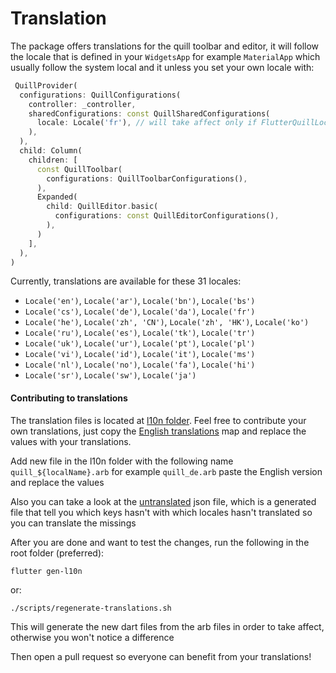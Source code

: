 # Translation

The package offers translations for the quill toolbar and editor, it will follow the locale that is defined in your `WidgetsApp` for example `MaterialApp` which usually follow the system local and it  unless you set your own locale with:

```dart
 QuillProvider(
  configurations: QuillConfigurations(
    controller: _controller,
    sharedConfigurations: const QuillSharedConfigurations(
      locale: Locale('fr'), // will take affect only if FlutterQuillLocalizations.delegate is not defined in the Widget app
    ),
  ),
  child: Column(
    children: [
      const QuillToolbar(
        configurations: QuillToolbarConfigurations(),
      ),
      Expanded(
        child: QuillEditor.basic(
          configurations: const QuillEditorConfigurations(),
        ),
      )
    ],
  ),
)
```

Currently, translations are available for these 31 locales:

* `Locale('en')`, `Locale('ar')`, `Locale('bn')`, `Locale('bs')`
* `Locale('cs')`, `Locale('de')`, `Locale('da')`, `Locale('fr')`
* `Locale('he')`, `Locale('zh', 'CN')`, `Locale('zh', 'HK')`, `Locale('ko')`
* `Locale('ru')`, `Locale('es')`, `Locale('tk')`, `Locale('tr')`
* `Locale('uk')`, `Locale('ur')`, `Locale('pt')`, `Locale('pl')`
* `Locale('vi')`, `Locale('id')`, `Locale('it')`, `Locale('ms')`
* `Locale('nl')`, `Locale('no')`, `Locale('fa')`, `Locale('hi')`
* `Locale('sr')`, `Locale('sw')`, `Locale('ja')`

#### Contributing to translations

The translation files is located at [l10n folder](../lib/src/l10n/). Feel free to contribute your own translations, just copy the [English translations](../lib/src/l10n/quill_en.arb) map and replace the values with your translations.

Add new file in the l10n folder with the following name
`quill_${localName}.arb` for example `quill_de.arb`
paste the English version and replace the values

Also you can take a look at the [untranslated](../lib/src/l10n/untranslated.json) json file, which is a generated file that tell you which keys hasn't with which locales hasn't translated so you can translate the missings

After you are done and want to test the changes, run the following in the root folder (preferred):

```
flutter gen-l10n
```

or:

```
./scripts/regenerate-translations.sh
```


This will generate the new dart files from the arb files in order to take affect, otherwise you won't notice a difference

 Then open a pull request so everyone can benefit from your translations!